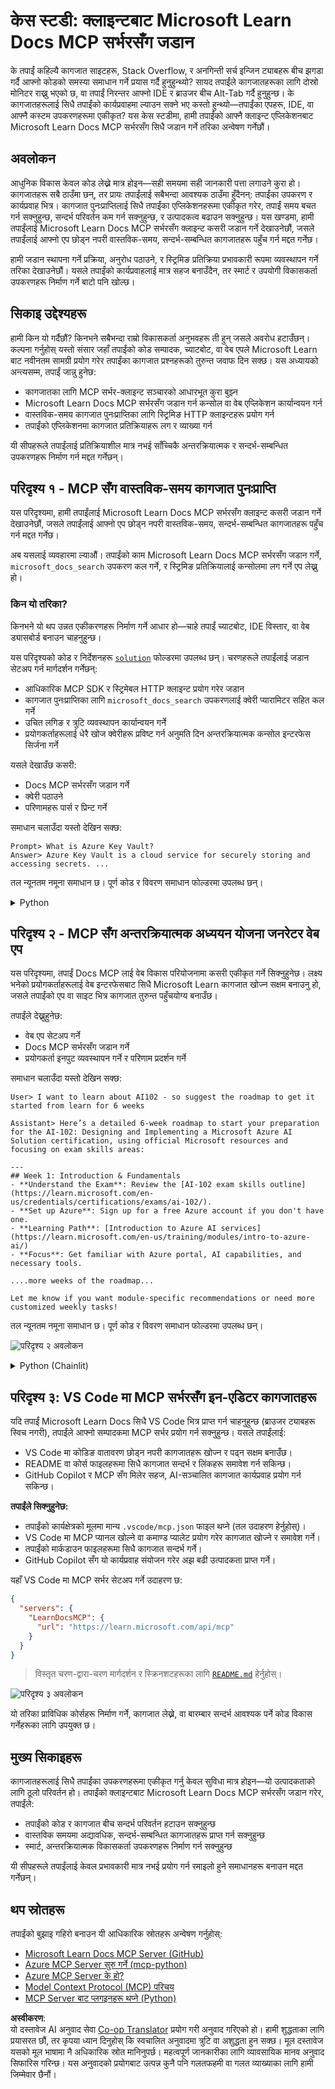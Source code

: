 <!--
CO_OP_TRANSLATOR_METADATA:
{
  "original_hash": "4319d291c9d124ecafea52b3d04bfa0e",
  "translation_date": "2025-07-14T06:21:41+00:00",
  "source_file": "09-CaseStudy/docs-mcp/README.md",
  "language_code": "ne"
}
-->
# केस स्टडी: क्लाइन्टबाट Microsoft Learn Docs MCP सर्भरसँग जडान

के तपाईं कहिल्यै कागजात साइटहरू, Stack Overflow, र अनगिन्ती सर्च इन्जिन ट्याबहरू बीच झगडा गर्दै आफ्नो कोडको समस्या समाधान गर्ने प्रयास गर्दै हुनुहुन्थ्यो? सायद तपाईंले कागजातहरूका लागि दोस्रो मोनिटर राख्नु भएको छ, वा तपाईं निरन्तर आफ्नो IDE र ब्राउजर बीच Alt-Tab गर्दै हुनुहुन्छ। के कागजातहरूलाई सिधै तपाईंको कार्यप्रवाहमा ल्याउन सक्ने भए कस्तो हुन्थ्यो—तपाईंका एपहरू, IDE, वा आफ्नै कस्टम उपकरणहरूमा एकीकृत? यस केस स्टडीमा, हामी तपाईंको आफ्नै क्लाइन्ट एप्लिकेशनबाट Microsoft Learn Docs MCP सर्भरसँग सिधै जडान गर्ने तरिका अन्वेषण गर्नेछौं।

## अवलोकन

आधुनिक विकास केवल कोड लेख्ने मात्र होइन—सही समयमा सही जानकारी पत्ता लगाउने कुरा हो। कागजातहरू सबै ठाउँमा छन्, तर प्रायः तपाईंलाई सबैभन्दा आवश्यक ठाउँमा हुँदैनन्: तपाईंका उपकरण र कार्यप्रवाह भित्र। कागजात पुनःप्राप्तिलाई सिधै तपाईंका एप्लिकेशनहरूमा एकीकृत गरेर, तपाईं समय बचत गर्न सक्नुहुन्छ, सन्दर्भ परिवर्तन कम गर्न सक्नुहुन्छ, र उत्पादकत्व बढाउन सक्नुहुन्छ। यस खण्डमा, हामी तपाईंलाई Microsoft Learn Docs MCP सर्भरसँग क्लाइन्ट कसरी जडान गर्ने देखाउनेछौं, जसले तपाईंलाई आफ्नो एप छोड्न नपरी वास्तविक-समय, सन्दर्भ-सम्बन्धित कागजातहरू पहुँच गर्न मद्दत गर्नेछ।

हामी जडान स्थापना गर्ने प्रक्रिया, अनुरोध पठाउने, र स्ट्रिमिङ प्रतिक्रिया प्रभावकारी रूपमा व्यवस्थापन गर्ने तरिका देखाउनेछौं। यसले तपाईंको कार्यप्रवाहलाई मात्र सहज बनाउँदैन, तर स्मार्ट र उपयोगी विकासकर्ता उपकरणहरू निर्माण गर्ने बाटो पनि खोल्छ।

## सिकाइ उद्देश्यहरू

हामी किन यो गर्दैछौं? किनभने सबैभन्दा राम्रो विकासकर्ता अनुभवहरू ती हुन् जसले अवरोध हटाउँछन्। कल्पना गर्नुहोस् यस्तो संसार जहाँ तपाईंको कोड सम्पादक, च्याटबोट, वा वेब एपले Microsoft Learn बाट नवीनतम सामग्री प्रयोग गरेर तपाईंका कागजात प्रश्नहरूको तुरुन्त जवाफ दिन सक्छ। यस अध्यायको अन्त्यसम्म, तपाईं जान्नु हुनेछ:

- कागजातका लागि MCP सर्भर-क्लाइन्ट सञ्चारको आधारभूत कुरा बुझ्न
- Microsoft Learn Docs MCP सर्भरसँग जडान गर्न कन्सोल वा वेब एप्लिकेशन कार्यान्वयन गर्न
- वास्तविक-समय कागजात पुनःप्राप्तिका लागि स्ट्रिमिङ HTTP क्लाइन्टहरू प्रयोग गर्न
- तपाईंको एप्लिकेशनमा कागजात प्रतिक्रियाहरू लग र व्याख्या गर्न

यी सीपहरूले तपाईंलाई प्रतिक्रियाशील मात्र नभई साँच्चिकै अन्तरक्रियात्मक र सन्दर्भ-सम्बन्धित उपकरणहरू निर्माण गर्न मद्दत गर्नेछन्।

## परिदृश्य १ - MCP सँग वास्तविक-समय कागजात पुनःप्राप्ति

यस परिदृश्यमा, हामी तपाईंलाई Microsoft Learn Docs MCP सर्भरसँग क्लाइन्ट कसरी जडान गर्ने देखाउनेछौं, जसले तपाईंलाई आफ्नो एप छोड्न नपरी वास्तविक-समय, सन्दर्भ-सम्बन्धित कागजातहरू पहुँच गर्न मद्दत गर्नेछ।

अब यसलाई व्यवहारमा ल्याऔं। तपाईंको काम Microsoft Learn Docs MCP सर्भरसँग जडान गर्ने, `microsoft_docs_search` उपकरण कल गर्ने, र स्ट्रिमिङ प्रतिक्रियालाई कन्सोलमा लग गर्ने एप लेख्नु हो।

### किन यो तरिका?
किनभने यो थप उन्नत एकीकरणहरू निर्माण गर्ने आधार हो—चाहे तपाईं च्याटबोट, IDE विस्तार, वा वेब ड्यासबोर्ड बनाउन चाहनुहुन्छ।

यस परिदृश्यको कोड र निर्देशनहरू [`solution`](./solution/README.md) फोल्डरमा उपलब्ध छन्। चरणहरूले तपाईंलाई जडान सेटअप गर्न मार्गदर्शन गर्नेछन्:
- आधिकारिक MCP SDK र स्ट्रिमेबल HTTP क्लाइन्ट प्रयोग गरेर जडान
- कागजात पुनःप्राप्तिका लागि `microsoft_docs_search` उपकरणलाई क्वेरी प्यारामिटर सहित कल गर्ने
- उचित लगिङ र त्रुटि व्यवस्थापन कार्यान्वयन गर्ने
- प्रयोगकर्ताहरूलाई धेरै खोज क्वेरीहरू प्रविष्ट गर्न अनुमति दिन अन्तरक्रियात्मक कन्सोल इन्टरफेस सिर्जना गर्ने

यसले देखाउँछ कसरी:
- Docs MCP सर्भरसँग जडान गर्ने
- क्वेरी पठाउने
- परिणामहरू पार्स र प्रिन्ट गर्ने

समाधान चलाउँदा यस्तो देखिन सक्छ:

```
Prompt> What is Azure Key Vault?
Answer> Azure Key Vault is a cloud service for securely storing and accessing secrets. ...
```

तल न्यूनतम नमूना समाधान छ। पूर्ण कोड र विवरण समाधान फोल्डरमा उपलब्ध छन्।

<details>
<summary>Python</summary>

```python
import asyncio
from mcp.client.streamable_http import streamablehttp_client
from mcp import ClientSession

async def main():
    async with streamablehttp_client("https://learn.microsoft.com/api/mcp") as (read_stream, write_stream, _):
        async with ClientSession(read_stream, write_stream) as session:
            await session.initialize()
            result = await session.call_tool("microsoft_docs_search", {"query": "Azure Functions best practices"})
            print(result.content)

if __name__ == "__main__":
    asyncio.run(main())
```

- पूर्ण कार्यान्वयन र लगिङका लागि [`scenario1.py`](../../../../09-CaseStudy/docs-mcp/solution/python/scenario1.py) हेर्नुहोस्।
- स्थापना र प्रयोग निर्देशनहरूका लागि सोही फोल्डरमा रहेको [`README.md`](./solution/python/README.md) फाइल हेर्नुहोस्।
</details>

## परिदृश्य २ - MCP सँग अन्तरक्रियात्मक अध्ययन योजना जनरेटर वेब एप

यस परिदृश्यमा, तपाईं Docs MCP लाई वेब विकास परियोजनामा कसरी एकीकृत गर्ने सिक्नुहुनेछ। लक्ष्य भनेको प्रयोगकर्ताहरूलाई वेब इन्टरफेसबाट सिधै Microsoft Learn कागजात खोज्न सक्षम बनाउनु हो, जसले तपाईंको एप वा साइट भित्र कागजात तुरुन्त पहुँचयोग्य बनाउँछ।

तपाईंले देख्नुहुनेछ:
- वेब एप सेटअप गर्ने
- Docs MCP सर्भरसँग जडान गर्ने
- प्रयोगकर्ता इनपुट व्यवस्थापन गर्ने र परिणाम प्रदर्शन गर्ने

समाधान चलाउँदा यस्तो देखिन सक्छ:

```
User> I want to learn about AI102 - so suggest the roadmap to get it started from learn for 6 weeks

Assistant> Here’s a detailed 6-week roadmap to start your preparation for the AI-102: Designing and Implementing a Microsoft Azure AI Solution certification, using official Microsoft resources and focusing on exam skills areas:

---
## Week 1: Introduction & Fundamentals
- **Understand the Exam**: Review the [AI-102 exam skills outline](https://learn.microsoft.com/en-us/credentials/certifications/exams/ai-102/).
- **Set up Azure**: Sign up for a free Azure account if you don't have one.
- **Learning Path**: [Introduction to Azure AI services](https://learn.microsoft.com/en-us/training/modules/intro-to-azure-ai/)
- **Focus**: Get familiar with Azure portal, AI capabilities, and necessary tools.

....more weeks of the roadmap...

Let me know if you want module-specific recommendations or need more customized weekly tasks!
```

तल न्यूनतम नमूना समाधान छ। पूर्ण कोड र विवरण समाधान फोल्डरमा उपलब्ध छन्।

![परिदृश्य २ अवलोकन](../../../../translated_images/scenario2.0c92726d5cd81f68238e5ba65f839a0b300d5b74b8ca7db28bc8f900c3e7d037.ne.png)

<details>
<summary>Python (Chainlit)</summary>

Chainlit संवादात्मक AI वेब एपहरू निर्माण गर्ने फ्रेमवर्क हो। यसले MCP उपकरणहरू कल गर्न र वास्तविक समयमा परिणामहरू प्रदर्शन गर्न सजिलो बनाउँछ। यो छिटो प्रोटोटाइपिङ र प्रयोगकर्ता मैत्री इन्टरफेसका लागि उपयुक्त छ।

```python
import chainlit as cl
import requests

MCP_URL = "https://learn.microsoft.com/api/mcp"

@cl.on_message
def handle_message(message):
    query = {"question": message}
    response = requests.post(MCP_URL, json=query)
    if response.ok:
        result = response.json()
        cl.Message(content=result.get("answer", "No answer found.")).send()
    else:
        cl.Message(content="Error: " + response.text).send()
```

- पूर्ण कार्यान्वयनका लागि [`scenario2.py`](../../../../09-CaseStudy/docs-mcp/solution/python/scenario2.py) हेर्नुहोस्।
- सेटअप र चलाउने निर्देशनहरूका लागि [`README.md`](./solution/python/README.md) हेर्नुहोस्।
</details>

## परिदृश्य ३: VS Code मा MCP सर्भरसँग इन-एडिटर कागजातहरू

यदि तपाईं Microsoft Learn Docs सिधै VS Code भित्र प्राप्त गर्न चाहनुहुन्छ (ब्राउजर ट्याबहरू स्विच नगरी), तपाईंले आफ्नो सम्पादकमा MCP सर्भर प्रयोग गर्न सक्नुहुन्छ। यसले तपाईंलाई:
- VS Code मा कोडिङ वातावरण छोड्न नपरी कागजातहरू खोज्न र पढ्न सक्षम बनाउँछ।
- README वा कोर्स फाइलहरूमा सिधै कागजात सन्दर्भ र लिंकहरू समावेश गर्न सकिन्छ।
- GitHub Copilot र MCP सँग मिलेर सहज, AI-सञ्चालित कागजात कार्यप्रवाह प्रयोग गर्न सकिन्छ।

**तपाईंले सिक्नुहुनेछ:**
- तपाईंको कार्यक्षेत्रको मूलमा मान्य `.vscode/mcp.json` फाइल थप्ने (तल उदाहरण हेर्नुहोस्)।
- VS Code मा MCP प्यानल खोल्ने वा कमाण्ड प्यालेट प्रयोग गरेर कागजात खोज्ने र समावेश गर्ने।
- तपाईंको मार्कडाउन फाइलहरूमा सिधै कागजात सन्दर्भ गर्ने।
- GitHub Copilot सँग यो कार्यप्रवाह संयोजन गरेर अझ बढी उत्पादकता प्राप्त गर्ने।

यहाँ VS Code मा MCP सर्भर सेटअप गर्ने उदाहरण छ:

```json
{
  "servers": {
    "LearnDocsMCP": {
      "url": "https://learn.microsoft.com/api/mcp"
    }
  }
}
```

</details>

> विस्तृत चरण-द्वारा-चरण मार्गदर्शन र स्क्रिनशटहरूका लागि [`README.md`](./solution/scenario3/README.md) हेर्नुहोस्।

![परिदृश्य ३ अवलोकन](../../../../translated_images/step4-prompt-chat.12187bb001605efc5077992b621f0fcd1df12023c5dce0464f8eb8f3d595218f.ne.png)

यो तरिका प्राविधिक कोर्सहरू निर्माण गर्ने, कागजात लेख्ने, वा बारम्बार सन्दर्भ आवश्यक पर्ने कोड विकास गर्नेहरूका लागि उपयुक्त छ।

## मुख्य सिकाइहरू

कागजातहरूलाई सिधै तपाईंका उपकरणहरूमा एकीकृत गर्नु केवल सुविधा मात्र होइन—यो उत्पादकताको लागि ठूलो परिवर्तन हो। तपाईंको क्लाइन्टबाट Microsoft Learn Docs MCP सर्भरसँग जडान गरेर, तपाईंले:

- तपाईंको कोड र कागजात बीच सन्दर्भ परिवर्तन हटाउन सक्नुहुन्छ
- वास्तविक समयमा अद्यावधिक, सन्दर्भ-सम्बन्धित कागजातहरू प्राप्त गर्न सक्नुहुन्छ
- स्मार्ट, अन्तरक्रियात्मक विकासकर्ता उपकरणहरू निर्माण गर्न सक्नुहुन्छ

यी सीपहरूले तपाईंलाई केवल प्रभावकारी मात्र नभई प्रयोग गर्न रमाइलो हुने समाधानहरू बनाउन मद्दत गर्नेछन्।

## थप स्रोतहरू

तपाईंको बुझाइ गहिरो बनाउन यी आधिकारिक स्रोतहरू अन्वेषण गर्नुहोस्:

- [Microsoft Learn Docs MCP Server (GitHub)](https://github.com/MicrosoftDocs/mcp)
- [Azure MCP Server सुरु गर्ने (mcp-python)](https://learn.microsoft.com/en-us/azure/developer/azure-mcp-server/get-started#create-the-python-app)
- [Azure MCP Server के हो?](https://learn.microsoft.com/en-us/azure/developer/azure-mcp-server/)
- [Model Context Protocol (MCP) परिचय](https://modelcontextprotocol.io/introduction)
- [MCP Server बाट प्लगइनहरू थप्ने (Python)](https://learn.microsoft.com/en-us/semantic-kernel/concepts/plugins/adding-mcp-plugins)

**अस्वीकरण**:  
यो दस्तावेज AI अनुवाद सेवा [Co-op Translator](https://github.com/Azure/co-op-translator) प्रयोग गरी अनुवाद गरिएको हो। हामी शुद्धताका लागि प्रयासरत छौं, तर कृपया ध्यान दिनुहोस् कि स्वचालित अनुवादमा त्रुटि वा अशुद्धता हुन सक्छ। मूल दस्तावेज यसको मूल भाषामा नै अधिकारिक स्रोत मानिनुपर्छ। महत्वपूर्ण जानकारीका लागि व्यावसायिक मानव अनुवाद सिफारिस गरिन्छ। यस अनुवादको प्रयोगबाट उत्पन्न कुनै पनि गलतफहमी वा गलत व्याख्याका लागि हामी जिम्मेवार छैनौं।